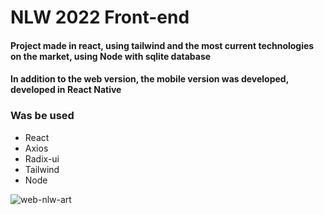 # NLW 2022 Front-end

#### Project made in react, using tailwind and the most current technologies on the market, using Node with sqlite database
#### In addition to the web version, the mobile version was developed, developed in React Native

### Was be used
* React
* Axios
* Radix-ui
* Tailwind
* Node


![web-nlw-art](https://user-images.githubusercontent.com/57879201/191416567-026c85d5-8990-452d-bc27-9dd6af978152.png)
